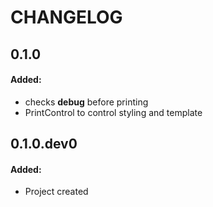 # CHANGELOG

## 0.1.0

#### Added:
- checks __debug__ before printing
- PrintControl to control styling and template

## 0.1.0.dev0

#### Added:
- Project created
